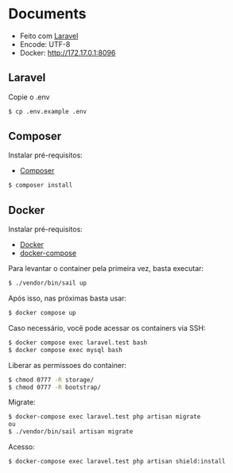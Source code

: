 # Documents

* Feito com [Laravel](http://laravel.com)
* Encode: UTF-8
* Docker: http://172.17.0.1:8096

## Laravel

Copie o .env

```sh
$ cp .env.example .env
```

## Composer

Instalar pré-requisitos:
* [Composer](https://getcomposer.org/download/)

```sh
$ composer install
```

## Docker

Instalar pré-requisitos:
* [Docker](https://docs.docker.com/engine/installation/linux/ubuntulinux/)
* [docker-compose](https://docs.docker.com/compose/install/)

Para levantar o container pela primeira vez, basta executar:
```sh
$ ./vendor/bin/sail up
```

Após isso, nas próximas basta usar:
```sh
$ docker compose up
```

Caso necessário, você pode acessar os containers via SSH:
```sh
$ docker compose exec laravel.test bash
$ docker compose exec mysql bash
```
Liberar as permissoes do container:
```sh
$ chmod 0777 -R storage/
$ chmod 0777 -R bootstrap/
```

Migrate:

```sh
$ docker-compose exec laravel.test php artisan migrate
ou
$ ./vendor/bin/sail artisan migrate
```

Acesso: 

```sh
$ docker-compose exec laravel.test php artisan shield:install
```
